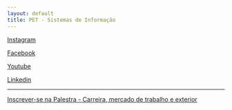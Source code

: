 ```yaml
---
layout: default
title: PET - Sistemas de Informação
---
```


<a href="https://www.instagram.com/petsi.ufc/" class="btn" target="_blank"><i class="fab fa-instagram"></i> Instagram</a>

<a href="https://www.facebook.com/petsiufc" class="btn" target="_blank"><i class="fab fa-facebook-square"></i> Facebook</a>

<a href="https://www.youtube.com/channel/UCnktWER26p3YdGJMZULGPnw" class="btn"><i class="fab fa-youtube"></i> Youtube</a>

<a href="https://www.linkedin.com/in/pet-si-2920571ab" class="btn"><i class="fab fa-linkedin"></i> Linkedin</a>


---

<a href="https://bit.ly/3fBuOTp" class="btn"><i class="fas fa-laptop-house"></i> Inscrever-se na Palestra - Carreira, mercado de
trabalho e exterior</a>


